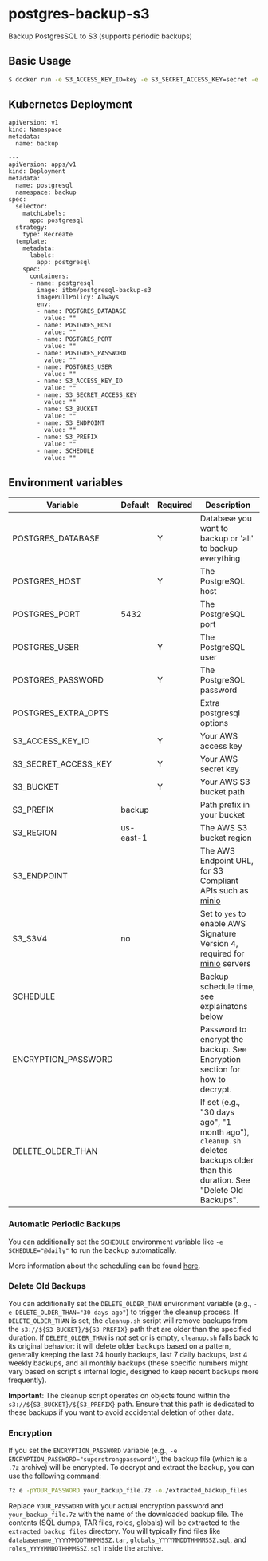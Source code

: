 # postgres-backup-s3

Backup PostgresSQL to S3 (supports periodic backups)

## Basic Usage

```sh
$ docker run -e S3_ACCESS_KEY_ID=key -e S3_SECRET_ACCESS_KEY=secret -e S3_BUCKET=my-bucket -e S3_PREFIX=backup -e POSTGRES_DATABASE=dbname -e POSTGRES_USER=user -e POSTGRES_PASSWORD=password -e POSTGRES_HOST=localhost itbm/postgres-backup-s3
```

## Kubernetes Deployment

```
apiVersion: v1
kind: Namespace
metadata:
  name: backup

---
apiVersion: apps/v1
kind: Deployment
metadata:
  name: postgresql
  namespace: backup
spec:
  selector:
    matchLabels:
      app: postgresql
  strategy:
    type: Recreate
  template:
    metadata:
      labels:
        app: postgresql
    spec:
      containers:
      - name: postgresql
        image: itbm/postgresql-backup-s3
        imagePullPolicy: Always
        env:
        - name: POSTGRES_DATABASE
          value: ""
        - name: POSTGRES_HOST
          value: ""
        - name: POSTGRES_PORT
          value: ""
        - name: POSTGRES_PASSWORD
          value: ""
        - name: POSTGRES_USER
          value: ""
        - name: S3_ACCESS_KEY_ID
          value: ""
        - name: S3_SECRET_ACCESS_KEY
          value: ""
        - name: S3_BUCKET
          value: ""
        - name: S3_ENDPOINT
          value: ""
        - name: S3_PREFIX
          value: ""
        - name: SCHEDULE
          value: ""
```

## Environment variables

| Variable             | Default   | Required | Description                                                                                                              |
|----------------------|-----------|----------|--------------------------------------------------------------------------------------------------------------------------|
| POSTGRES_DATABASE    |           | Y        | Database you want to backup or 'all' to backup everything                                                                |
| POSTGRES_HOST        |           | Y        | The PostgreSQL host                                                                                                      |
| POSTGRES_PORT        | 5432      |          | The PostgreSQL port                                                                                                      |
| POSTGRES_USER        |           | Y        | The PostgreSQL user                                                                                                      |
| POSTGRES_PASSWORD    |           | Y        | The PostgreSQL password                                                                                                  |
| POSTGRES_EXTRA_OPTS  |           |          | Extra postgresql options                                                                                                 |
| S3_ACCESS_KEY_ID     |           | Y        | Your AWS access key                                                                                                      |
| S3_SECRET_ACCESS_KEY |           | Y        | Your AWS secret key                                                                                                      |
| S3_BUCKET            |           | Y        | Your AWS S3 bucket path                                                                                                  |
| S3_PREFIX            | backup    |          | Path prefix in your bucket                                                                                               |
| S3_REGION            | us-east-1 |          | The AWS S3 bucket region                                                                                                 |
| S3_ENDPOINT          |           |          | The AWS Endpoint URL, for S3 Compliant APIs such as [minio](https://minio.io)                                            |
| S3_S3V4              | no        |          | Set to `yes` to enable AWS Signature Version 4, required for [minio](https://minio.io) servers                           |
| SCHEDULE             |           |          | Backup schedule time, see explainatons below                                                                             |
| ENCRYPTION_PASSWORD  |           |          | Password to encrypt the backup. See Encryption section for how to decrypt.                                               |
| DELETE_OLDER_THAN    |           |          | If set (e.g., "30 days ago", "1 month ago"), `cleanup.sh` deletes backups older than this duration. See "Delete Old Backups". |

### Automatic Periodic Backups

You can additionally set the `SCHEDULE` environment variable like `-e SCHEDULE="@daily"` to run the backup automatically.

More information about the scheduling can be found [here](http://godoc.org/github.com/robfig/cron#hdr-Predefined_schedules).

### Delete Old Backups

You can additionally set the `DELETE_OLDER_THAN` environment variable (e.g., `-e DELETE_OLDER_THAN="30 days ago"`) to trigger the cleanup process.
If `DELETE_OLDER_THAN` is set, the `cleanup.sh` script will remove backups from the `s3://${S3_BUCKET}/${S3_PREFIX}` path that are older than the specified duration.
If `DELETE_OLDER_THAN` is *not* set or is empty, `cleanup.sh` falls back to its original behavior: it will delete older backups based on a pattern, generally keeping the last 24 hourly backups, last 7 daily backups, last 4 weekly backups, and all monthly backups (these specific numbers might vary based on script's internal logic, designed to keep recent backups more frequently).

**Important**: The cleanup script operates on objects found within the `s3://${S3_BUCKET}/${S3_PREFIX}` path. Ensure that this path is dedicated to these backups if you want to avoid accidental deletion of other data.

### Encryption

If you set the `ENCRYPTION_PASSWORD` variable (e.g., `-e ENCRYPTION_PASSWORD="superstrongpassword"`), the backup file (which is a `.7z` archive) will be encrypted.
To decrypt and extract the backup, you can use the following command:
```sh
7z e -pYOUR_PASSWORD your_backup_file.7z -o./extracted_backup_files
```
Replace `YOUR_PASSWORD` with your actual encryption password and `your_backup_file.7z` with the name of the downloaded backup file. The contents (SQL dumps, TAR files, roles, globals) will be extracted to the `extracted_backup_files` directory.
You will typically find files like `databasename_YYYYMMDDTHHMMSSZ.tar`, `globals_YYYYMMDDTHHMMSSZ.sql`, and `roles_YYYYMMDDTHHMMSSZ.sql` inside the archive.
